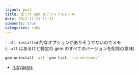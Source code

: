 ```yaml
---
layout: post
title: 全ての gem をアンインストール
date: 2011-12-21 11:17
comments: true
categories: ruby
---
```

`--all-installed` 的なオプションがありそうでないのでメモ  
(`--all` はあるけど特定の gem のすべてのバージョンを削除の意味)

``` sh
gem uninstall -axI `gem list --no-versions`
```

- [rubygems](http://rubygems.org/)

